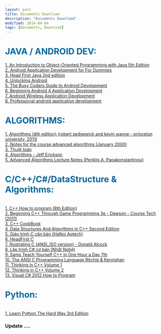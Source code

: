 ```yaml
---
layout: post
title: Documents Download
description: "Documents Download"
modified: 2014-04-04
tags: [Documents, Download]
---
```


<h1 style="color: #006699">JAVA / ANDROID DEV: </h1>
<a href="https://drive.google.com/file/d/0B0PQXRyV7ZBra0ZQb1RTOGp1YW8/view?usp=sharing" target="_blank">1. An Introduction to Object-Oriented Programming with Java 5th Edition</a><br>
<a href="https://drive.google.com/file/d/0B0PQXRyV7ZBraDh5bl9IdlRVMGc/view?usp=sharing" target="_blank">2. Android Application Development for For Dummies</a><br>
<a href="https://drive.google.com/file/d/0B0PQXRyV7ZBrQy1SNms0Y3NLcnM/view?usp=sharing" target="_blank">3. Head First Java 2nd edition</a><br>
<a href="https://drive.google.com/file/d/0B0PQXRyV7ZBreFdMaHVtMHBJTmc/view?usp=sharing" target="_blank">4. Unlocking Android</a><br>
<a href="https://drive.google.com/file/d/0B0PQXRyV7ZBrdndCWHJTbjgwRVE/view?usp=sharing" target="_blank">5. The Busy Coders Guide to Android Development</a><br>
<a href="https://drive.google.com/file/d/0B0PQXRyV7ZBrdDI5emQ0b3IyTUU/view?usp=sharing" target="_blank">6. Beginning Android 4 Application Development</a><br>
<a href="https://drive.google.com/file/d/0B0PQXRyV7ZBrcnctUmFwZjdKYkE/view?usp=sharing" target="_blank">7. Android Wireless Application Development</a><br>
<a href="https://drive.google.com/file/d/0B0PQXRyV7ZBrcUplVTYzMHI1Qnc/view?usp=sharing" target="_blank">8. Professional android application development</a><br>

<h1 style="color: #006699">ALGORITHMS: </h1>
<a href="https://drive.google.com/file/d/0B0PQXRyV7ZBrN0ZGMmhlZERtNVk/view?usp=sharing" target="_blank">1. Algorithms (4th edition) (robert sedgewick and kevin wayne - princeton university, 2011)</a><br>
<a href="https://drive.google.com/file/d/0B0PQXRyV7ZBrT1hCRkoxQXpUWEU/view?usp=sharing" target="_blank">2. Notes for the course advanced algorithms (January 2000)</a><br>
<a href="https://drive.google.com/file/d/0B0PQXRyV7ZBrTFpicl8zVjRYRzg/view?usp=sharing" target="_blank">3. Thuật toán</a><br>
<a href="https://drive.google.com/file/d/0B0PQXRyV7ZBrTG5qR0R6UkVPWjA/view?usp=sharing" target="_blank">4. Algorithms - Jeff Erickson</a><br>
<a href="https://drive.google.com/file/d/0B0PQXRyV7ZBrbW9BZWNqYk41NGM/view?usp=sharing" target="_blank">5. Advanced Algorithms Lecture Notes (Periklis A. Papakonstantinou)</a><br>

<h1 style="color: #006699">C/C++/C#/DataStructure & Algorithms:</h1><br>
<a href="https://drive.google.com/file/d/0B0PQXRyV7ZBrN3ZnOXkzMVkwSzA/view?usp=sharing" target="_blank">1. C++ How to program (8th Edition)</a><br>
<a href="https://drive.google.com/file/d/0B0PQXRyV7ZBrZUpUdnNCejA0cUk/view?usp=sharing" target="_blank">2. Beginning C++ Through Game Programming 3e - Dawson - Course Tech (2011)</a><br>
<a href="https://drive.google.com/file/d/0B0PQXRyV7ZBrSUxxYUp0QW1IWTQ/view?usp=sharing" target="_blank">3. C++ CookBook</a><br>
<a href="https://drive.google.com/file/d/0B0PQXRyV7ZBrWWxUZG9reUdLNFU/view?usp=sharing" target="_blank">4. Data Structures And Algorithms in C++ Second Edition</a><br>
<a href="https://drive.google.com/file/d/0B0PQXRyV7ZBrRFJhdkw0aVNERW8/view?usp=sharing" target="_blank">5. Giáo trình C căn bản (HaNoi Aptech)</a><br>
<a href="https://drive.google.com/file/d/0B0PQXRyV7ZBrY01fTmJwZ21kYW8/view?usp=sharing" target="_blank">6. HeadFirst C</a><br>
<a href="https://drive.google.com/file/d/0B0PQXRyV7ZBrQkVWMDJvS1ZPZkU/view?usp=sharing" target="_blank">7. Illustrating C (ANSI_ISO version) - Donald Alcock</a><br>
<a href="https://drive.google.com/file/d/0B0PQXRyV7ZBrbDRyb2NtODBiTWc/view?usp=sharing" target="_blank">8. Lập trình C# cơ bản (Nhất Nghệ)</a><br>
<a href="https://drive.google.com/file/d/0B0PQXRyV7ZBra0dPRVJpLVBpNlk/view?usp=sharing" target="_blank">9. Sams Teach Yourself C++ in One Hour a Day 7th</a><br>
<a href="https://drive.google.com/file/d/0B0PQXRyV7ZBrQmJ0UEhiZ0xIRVU/view?usp=sharing" target="_blank">10. The ANSI C Programming Language Ritchie & Kernighan</a><br>
<a href="https://drive.google.com/file/d/0B0PQXRyV7ZBrQkE5WjlBWUc3Yms/view?usp=sharing" target="_blank">11. Thinking in C++ Volume 1</a><br>
<a href="https://drive.google.com/file/d/0B0PQXRyV7ZBrcnBaTmtOLXMwRzQ/view?usp=sharing" target="_blank">12. Thinking in C++ Volume 2</a><br>
<a href="https://drive.google.com/file/d/0B0PQXRyV7ZBrQWFTdm1aczloRG8/view?usp=sharing" target="_blank">13. Visual C# 2012 How to Program</a><br>
<h1 style="color: #006699">Python:</h1><br>
<a href="https://drive.google.com/file/d/0B0PQXRyV7ZBrYk43eU1KV1BreFU/view?usp=sharing" target="_blank">1. Learn Python The Hard Way 3rd Edition</a><br>

<h3>Update .... </h3>
